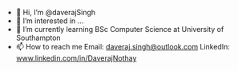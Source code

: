 - 👋 Hi, I’m @daverajSingh
- 👀 I’m interested in ...
- 🌱 I’m currently learning BSc Computer Science at University of Southampton
- 📫 How to reach me 
     Email: daveraj.singh@outlook.com
     LinkedIn: www.linkedin.com/in/DaverajNothay

<!---
daverajSingh/daverajSingh is a ✨ special ✨ repository because its `README.md` (this file) appears on your GitHub profile.
You can click the Preview link to take a look at your changes.
--->
